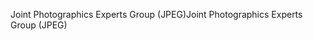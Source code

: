 <span data-ttu-id="2e604-101">Joint Photographics Experts Group (JPEG)</span><span class="sxs-lookup"><span data-stu-id="2e604-101">Joint Photographics Experts Group (JPEG)</span></span>